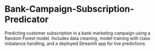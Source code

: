 # Bank-Campaign-Subscription-Predicator
Predicting customer subscription in a bank marketing campaign using a Random Forest model. Includes data cleaning, model training with class imbalance handling, and a deployed Streamlit app for live predictions.
